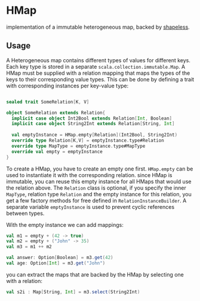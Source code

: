# HMap

implementation of a immutable heterogeneous map, backed by [shapeless](http://github.com/milessabin/shapeless).

## Usage

A Heterogeneous map contains different types of values for different keys. Each key type is stored in a separate `scala.collection.immutable.Map`. A HMap must be supplied with a relation mapping that maps the types of the keys to their corresponding value types. This can be done by defining a trait with corresponding instances per key-value type: 

```scala

sealed trait SomeRelation[K, V]

object SomeRelation extends Relation{
  implicit case object Int2Bool extends Relation[Int, Boolean]
  implicit case object String2Int extends Relation[String, Int]
  
  val emptyInstance = HMap.empty[Relation](Int2Bool, String2Int)
  override type Relation[K,V] = emptyInstance.type#Relation
  override type MapType = emptyInstance.type#MapType
  override val empty = emptyInstance
}
```

To create a HMap, you have to create an empty one first. `HMap.empty` can be used to instantiate it with the corresponding relation.
since HMap is immutable, you can reuse this empty instance for all HMaps that would use the relation above. The `Relation` class is optional, if you specify the inner `MapType`, relation type `Relation` and the empty instance for this relation, you get a few factory methods for free defined in `RelationInstanceBuilder`. A separate variable `emptyInstance` is used to prevent cyclic references between types. 

With the empty instance we can add mappings:

```scala
val m1 = empty + (42 -> true)
val m2 = empty + ("John" -> 35)
val m3 = m1 ++ m2

val answer: Option[Boolean] = m3.get(42)
val age: Option[Int] = m3.get("John")
```

you can extract the maps that are backed by the HMap by selecting one with a relation:

```scala
val s2i : Map[String, Int] = m3.select(String2Int)
```